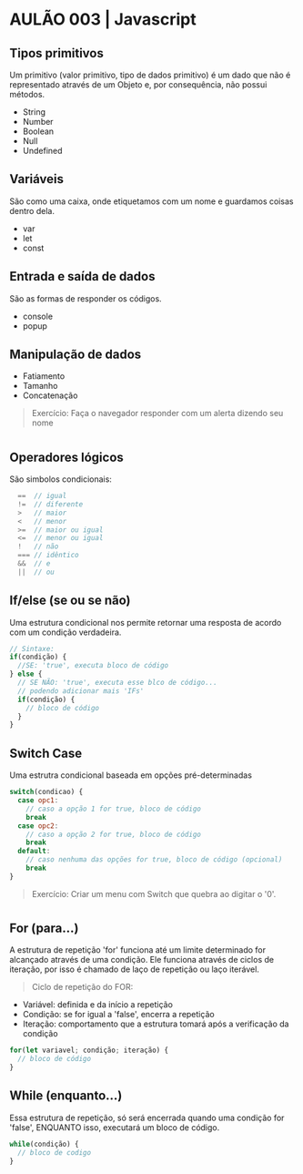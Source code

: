# AULÃO 003 | Javascript

## Tipos primitivos
Um primitivo (valor primitivo, tipo de dados primitivo) é um dado que não é representado através de um Objeto e, por consequência, não possui métodos.
- String
- Number
- Boolean
- Null
- Undefined

## Variáveis
São como uma caixa, onde etiquetamos com um nome e guardamos coisas dentro dela.
- var
- let
- const

## Entrada e saída de dados
São as formas de responder os códigos.
- console
- popup

## Manipulação de dados
- Fatiamento
- Tamanho
- Concatenação

> Exercício: Faça o navegador responder com um alerta dizendo seu nome

#

## Operadores lógicos
São simbolos condicionais:
```js
  ==  // igual
  !=  // diferente
  >   // maior
  <   // menor
  >=  // maior ou igual
  <=  // menor ou igual
  !   // não
  === // idêntico
  &&  // e
  ||  // ou
```

## If/else (se ou se não)
Uma estrutura condicional nos permite retornar uma resposta de acordo com um condição verdadeira.
```js
// Sintaxe:
if(condição) {
  //SE: 'true', executa bloco de código
} else {
  // SE NÃO: 'true', executa esse blco de código...
  // podendo adicionar mais 'IFs'
  if(condição) {
    // bloco de código
  }
}
```

## Switch Case
Uma estrutra condicional baseada em opções pré-determinadas
```js
switch(condicao) {
  case opc1:
    // caso a opção 1 for true, bloco de código
    break
  case opc2:
    // caso a opção 2 for true, bloco de código
    break
  default:
    // caso nenhuma das opções for true, bloco de código (opcional)
    break
}
```

> Exercício: Criar um menu com Switch que quebra ao digitar o '0'.

#

## For (para...)
A estrutura de repetição 'for' funciona até um limite determinado for alcançado através de uma condição.
Ele funciona através de ciclos de iteração, por isso é chamado de laço de repetição ou laço iterável.
> Ciclo de repetição do FOR:
- Variável: definida e da início a repetição
- Condição: se for igual a 'false', encerra a repetição
- Iteração: comportamento que a estrutura tomará após a verificação da condição
```js
for(let variavel; condição; iteração) {
  // bloco de código
}
```

## While (enquanto...)
Essa estrutura de repetição, só será encerrada quando uma condição for 'false',
ENQUANTO isso, executará um bloco de código.
```js
while(condição) {
  // bloco de codigo
}
```